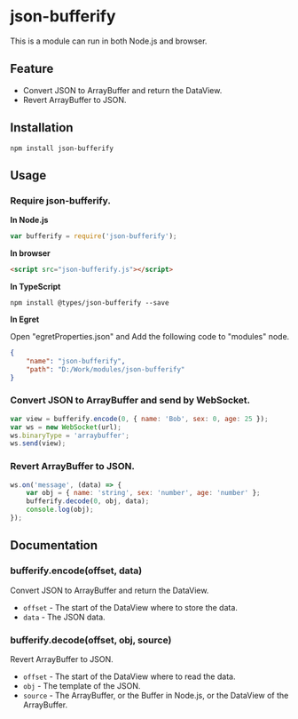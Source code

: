 # json-bufferify

This is a module can run in both Node.js and browser.

## Feature

* Convert JSON to ArrayBuffer and return the DataView.
* Revert ArrayBuffer to JSON.

## Installation

```
npm install json-bufferify
```

## Usage

### Require json-bufferify.

__In Node.js__

```javascript
var bufferify = require('json-bufferify');
```

__In browser__

```html
<script src="json-bufferify.js"></script>
```

__In TypeScript__

```
npm install @types/json-bufferify --save
```

__In Egret__

Open "egretProperties.json" and Add the following code to "modules" node.

```json
{
    "name": "json-bufferify",
    "path": "D:/Work/modules/json-bufferify"
}
```

### Convert JSON to ArrayBuffer and send by WebSocket.

```javascript
var view = bufferify.encode(0, { name: 'Bob', sex: 0, age: 25 });
var ws = new WebSocket(url);
ws.binaryType = 'arraybuffer';
ws.send(view);
```

### Revert ArrayBuffer to JSON.

```javascript
ws.on('message', (data) => {
    var obj = { name: 'string', sex: 'number', age: 'number' };
    bufferify.decode(0, obj, data);
    console.log(obj);
});
```

## Documentation

### bufferify.encode(offset, data)

Convert JSON to ArrayBuffer and return the DataView.

* `offset` - The start of the DataView where to store the data.
* `data` - The JSON data.

### bufferify.decode(offset, obj, source)

Revert ArrayBuffer to JSON.

* `offset` - The start of the DataView where to read the data.
* `obj` - The template of the JSON.
* `source` - The ArrayBuffer, or the Buffer in Node.js, or the DataView of the ArrayBuffer.